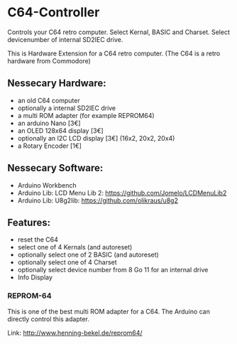 # C64-Controller

Controls your C64 retro computer. 
Select Kernal, BASIC and Charset. 
Select devicenumber of internal SD2IEC drive.


This is Hardware Extension for a C64 retro computer. 
(The C64 is a retro hardware from Commodore)


## Nessecary Hardware:
- an old C64 computer
- optionally a internal SD2IEC drive
- a multi ROM adapter (for example REPROM64)
- an arduino Nano [3€]
- an OLED 128x64 display [3€]
- optionally an I2C LCD display [3€] (16x2, 20x2, 20x4)
- a Rotary Encoder [1€]


## Nessecary Software:
- Arduino Workbench
- Arduino Lib: LCD Menu Lib 2: https://github.com/Jomelo/LCDMenuLib2
- Arduino Lib: U8g2lib: https://github.com/olikraus/u8g2


## Features:
- reset the C64
- select one of 4 Kernals (and autoreset)
- optionally select one of 2 BASIC (and autoreset)
- optionally select one of 4 Charset
- optionally select device number from 8 Go 11 for an internal drive
- Info Display


### REPROM-64
This is one of the best multi ROM adapter for a C64.
The Arduino can directly control this adapter.

Link: http://www.henning-bekel.de/reprom64/

